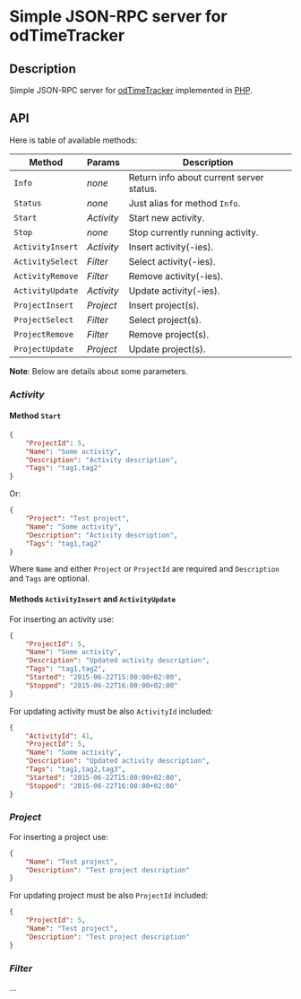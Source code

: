 # Simple JSON-RPC server for odTimeTracker

## Description

Simple JSON-RPC server for [odTimeTracker](https://github.com/odtimetracker/) implemented in [PHP](http://php.net/).

## API

Here is table of available methods:

Method | Params | Description
----|--------|------------
`Info` | _none_ | Return info about current server status.
`Status` | _none_ | Just alias for method `Info`.
`Start` | _Activity_ | Start new activity.
`Stop` | _none_ | Stop currently running activity.
`ActivityInsert` | _Activity_ | Insert activity(-ies).
`ActivitySelect` | _Filter_ | Select activity(-ies).
`ActivityRemove` | _Filter_ | Remove activity(-ies).
`ActivityUpdate` | _Activity_ | Update activity(-ies).
`ProjectInsert` | _Project_ | Insert project(s).
`ProjectSelect` | _Filter_ | Select project(s).
`ProjectRemove` | _Filter_ | Remove project(s).
`ProjectUpdate` | _Project_ | Update project(s).

__Note__: Below are details about some parameters.

### _Activity_

#### Method `Start`

```json
{
	"ProjectId": 5,
	"Name": "Some activity",
	"Description": "Activity description",
	"Tags": "tag1,tag2"
}
```

Or:

```json
{
	"Project": "Test project",
	"Name": "Some activity",
	"Description": "Activity description",
	"Tags": "tag1,tag2"
}
```

Where `Name` and either `Project` or `ProjectId` are required and `Description` and `Tags` are optional.

#### Methods `ActivityInsert` and `ActivityUpdate`

For inserting an activity use:

```json
{
	"ProjectId": 5,
	"Name": "Some activity",
	"Description": "Updated activity description",
	"Tags": "tag1,tag2",
	"Started": "2015-06-22T15:00:00+02:00",
	"Stopped": "2015-06-22T16:00:00+02:00"
}
```

For updating activity must be also `ActivityId` included:

```json
{
	"ActivityId": 41,
	"ProjectId": 5,
	"Name": "Some activity",
	"Description": "Updated activity description",
	"Tags": "tag1,tag2,tag3",
	"Started": "2015-06-22T15:00:00+02:00",
	"Stopped": "2015-06-22T16:00:00+02:00"
}
```

### _Project_

For inserting a project use:

```json
{
	"Name": "Test project",
	"Description": "Test project description"
}
```

For updating project must be also `ProjectId` included:

```json
{
	"ProjectId": 5,
	"Name": "Test project",
	"Description": "Test project description"
}
```

### _Filter_

...

